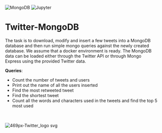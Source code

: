 <img alt="MongoDB" src="https://img.shields.io/badge/MongoDB-47A248?logo=MongoDB&logoColor=white&style=flat" /> <img alt="Jupyter" src="https://img.shields.io/badge/Jupyter-F37626?logo=Jupyter&logoColor=white&style=flat" />

# Twitter-MongoDB
The task is to download, modify and insert a few tweets into a MongoDB database and then run simple mongo queries against the newly created database. We assume that a docker environment is ready. The MongoDB data can be loaded either through the Twitter API or through Mongo Express using the provided Twitter data.

**Queries**:

- Count the number of tweets and users
- Print out the name of all the users inserted
- Find the most retweeted tweet
- Find the shortest tweet
- Count all the words and characters used in the tweets and find the top 5 most used

\
\
![469px-Twitter_logo svg](https://user-images.githubusercontent.com/70657426/175520199-9583082f-ff72-435f-9b2b-bbae7c09b0f5.png)
